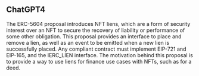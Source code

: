 ## ChatGPT4

The ERC-5604 proposal introduces NFT liens, which are a form of security interest over an NFT to secure the recovery of liability or performance of some other obligation. This proposal provides an interface to place and remove a lien, as well as an event to be emitted when a new lien is successfully placed. Any compliant contract must implement EIP-721 and EIP-165, and the IERC_LIEN interface. The motivation behind this proposal is to provide a way to use liens for finance use cases with NFTs, such as for a deed.
